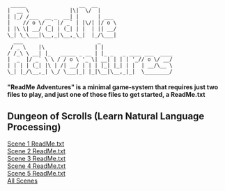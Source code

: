 
```
 _____                 __  __ 
|  __ \             |\|  \/  |
| |_/ /___  __ _  __| |      | ___ 
|    // o \/ _` |/ _` | |\/| |/ o \
| |\ \| __/ (_| | (_| | |  | || __/
\_| \_\___|\__,_|\__,_\_|  |_/\___|
  ___                        _ 
 / _ \    |\                | |
/ /_\ \ __| |_   _____ _ __ | |_ _   _ ____ ___  ____
|  _  |/ _` \ \ / / o \ '_ \| __| | | | '_// o \/ __/
| | | | (_| |\ | /| __/ | | | |_| |_| | |  | __/\__ \
\_| |_/\__,_| \_/ \___|_| |_|\__|\__,_|_|  \________/
```




#### "ReadMe Adventures" is a minimal game-system that requires just two files to play,  and just one of those files to get started, a ReadMe.txt 

## Dungeon of Scrolls (Learn Natural Language Processing)

[Scene 1 ReadMe.txt](https://raw.githubusercontent.com/lineality/ReadMe_Adventures/master/Learn_NLP__Dungeon_of_Scrolls/scene_01/ReadMe.txt)  
[Scene 2 ReadMe.txt](https://raw.githubusercontent.com/lineality/ReadMe_Adventures/master/Learn_NLP__Dungeon_of_Scrolls/scene_02/ReadMe.txt)  
[Scene 3 ReadMe.txt](https://raw.githubusercontent.com/lineality/ReadMe_Adventures/master/Learn_NLP__Dungeon_of_Scrolls/scene_03/ReadMe.txt)  
[Scene 4 ReadMe.txt](https://raw.githubusercontent.com/lineality/ReadMe_Adventures/master/Learn_NLP__Dungeon_of_Scrolls/scene_04/ReadMe.txt)  
[Scene 5 ReadMe.txt](https://raw.githubusercontent.com/lineality/ReadMe_Adventures/master/Learn_NLP__Dungeon_of_Scrolls/scene_05/ReadMe.txt)  
[All Scenes](https://github.com/lineality/ReadMe_Adventures/tree/master/Learn_NLP__Dungeon_of_Scrolls)  



